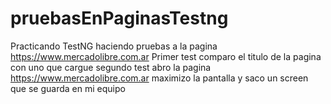 # pruebasEnPaginasTestng
 Practicando TestNG
 haciendo pruebas a la pagina https://www.mercadolibre.com.ar
 Primer test comparo el titulo de la pagina con uno que cargue
 segundo test abro la pagina https://www.mercadolibre.com.ar maximizo la pantalla y saco un screen que se guarda en mi equipo
 

